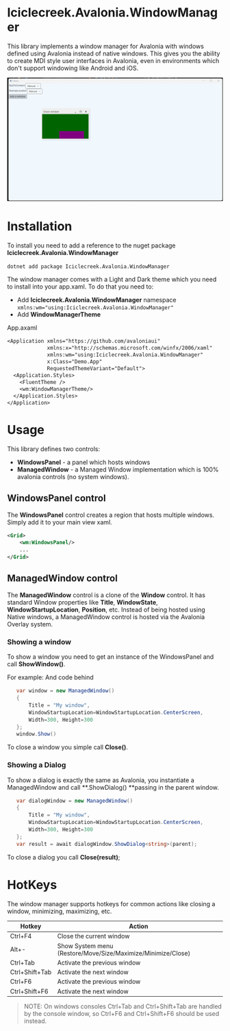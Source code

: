 # Iciclecreek.Avalonia.WindowManager
This library implements a window manager for Avalonia with windows defined using Avalonia instead of native windows.
This gives you the ability to create MDI style user interfaces in Avalonia, even in environments which don't support windowing like Android and iOS.

![windows](https://raw.githubusercontent.com/tomlm/Iciclecreek.Avalonia.WindowManager/refs/heads/main/windows.gif)

# Installation
To install you need to add a reference to the nuget package **Iciclecreek.Avalonia.WindowManager**

```dotnet add package Iciclecreek.Avalonia.WindowManager```

The window manager comes with a Light and Dark theme which you need to install into your app.xaml.
To do that you need to:
* Add **Iciclecreek.Avalonia.WindowManager** namespace  ```xmlns:wm="using:Iciclecreek.Avalonia.WindowManager"```
* Add **WindowManagerTheme** 

App.axaml
```
<Application xmlns="https://github.com/avaloniaui"
             xmlns:x="http://schemas.microsoft.com/winfx/2006/xaml"
             xmlns:wm="using:Iciclecreek.Avalonia.WindowManager"
             x:Class="Demo.App"
             RequestedThemeVariant="Default">
  <Application.Styles>
    <FluentTheme />
    <wm:WindowManagerTheme/>
  </Application.Styles>
</Application>
```

# Usage
This library defines two controls:
* **WindowsPanel** - a panel which hosts windows
* **ManagedWindow** - a Managed Window implementation which is 100% avalonia controls (no system windows).

## WindowsPanel control
The **WindowsPanel** control creates a region that hosts multiple windows. Simply add it to your main view xaml.
```xml
<Grid>
    <wm:WindowsPanel/>
    ...
</Grid>
```

## ManagedWindow control
The **ManagedWindow** control is a clone of the **Window** control. It has standard Window properties like **Title**, **WindowState**, **WindowStartupLocation**, **Position**, etc.
Instead of being hosted using Native windows, a ManagedWindow control is hosted via the Avalonia Overlay system.

### Showing a window
To show a window you need to get an instance of the WindowsPanel and call **ShowWindow()**.

For example:
And code behind
```cs
   var window = new ManagedWindow()
   {
       Title = "My window",
       WindowStartupLocation=WindowStartupLocation.CenterScreen,
       Width=300, Height=300
   };
   window.Show()
```

To close a window you simple call **Close()**.

### Showing a Dialog
To show a dialog is exactly the same as Avalonia, you instantiate a ManagedWindow and call **.ShowDialog() **passing in the parent window.
```cs
   var dialogWindow = new ManagedWindow()
   {
       Title = "My window",
       WindowStartupLocation=WindowStartupLocation.CenterScreen,
       Width=300, Height=300
   };
   var result = await dialogWindow.ShowDialog<string>(parent);
```

To close a dialog you call **Close(result)**;

# HotKeys
The window manager supports hotkeys for common actions like closing a window, minimizing, maximizing, etc.

|Hotkey | Action |
|--------|--------|
|Ctrl+F4 | Close the current window |
|Alt+-| Show System menu (Restore/Move/Size/Maximize/Minimize/Close)|
|Ctrl+Tab| Activate the previous window |
|Ctrl+Shift+Tab | Activate the next window |
|Ctrl+F6| Activate the previous window |
|Ctrl+Shift+F6| Activate the next window |

> NOTE: On windows consoles Ctrl+Tab and Ctrl+Shift+Tab are handled by the console window, so Ctrl+F6 and Ctrl+Shift+F6 should be used instead.


